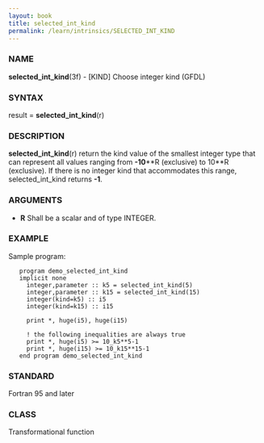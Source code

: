```yaml
---
layout: book
title: selected_int_kind
permalink: /learn/intrinsics/SELECTED_INT_KIND
---
```

### NAME

__selected\_int\_kind__(3f) - \[KIND\] Choose integer kind
(GFDL)

### SYNTAX

result = __selected\_int\_kind__(r)

### DESCRIPTION

__selected\_int\_kind__(r) return the kind value of the smallest integer
type that can represent all values ranging from __-10__\*\*R (exclusive)
to 10\*\*R (exclusive). If there is no integer kind that accommodates
this range, selected\_int\_kind returns __-1__.

### ARGUMENTS

  - __R__
    Shall be a scalar and of type INTEGER.

### EXAMPLE

Sample program:

```
   program demo_selected_int_kind
   implicit none
     integer,parameter :: k5 = selected_int_kind(5)
     integer,parameter :: k15 = selected_int_kind(15)
     integer(kind=k5) :: i5
     integer(kind=k15) :: i15

     print *, huge(i5), huge(i15)

     ! the following inequalities are always true
     print *, huge(i5) >= 10_k5**5-1
     print *, huge(i15) >= 10_k15**15-1
   end program demo_selected_int_kind
```

### STANDARD

Fortran 95 and later

### CLASS

Transformational function
